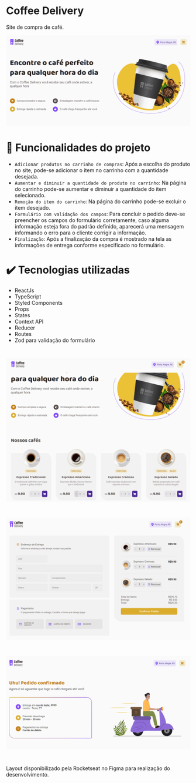# Coffee Delivery

Site de compra de café.

![Página inicial do projeto](https://github.com/anamandello/Desafio-coffee-delivery/blob/main/public/ImagesReadme/CoffeeDelivery01.PNG)

# :hammer: Funcionalidades do projeto

- `Adicionar produtos no carrinho de compras`: Após a escolha do produto no site, pode-se adicionar o item no carrinho com a quantidade desejada.
- `Aumentar e diminuir a quantidade do produto no carrinho`: Na página do carrinho pode-se aumentar e diminuir a quantidade do item selecionado.
- `Remoção do item do carrinho`: Na página do carrinho pode-se excluir o item desejado.
- `Formulário com validação dos campos`: Para concluir o pedido deve-se preencher os campos do formulário corretamente, caso alguma informação esteja fora do padrão definido, aparecerá uma mensagem informando o erro para o cliente corrigir a informação.
- `Finalização`: Após a finalização da compra é mostrado na tela as informações de entrega conforme especificado no formulário.

# :heavy_check_mark: Tecnologias utilizadas
<ul>
  <li>ReactJs</li>
  <li>TypeScript</li>
  <li>Styled Components</li>
  <li>Props</li>
  <li>States</li>
  <li>Context API</li>
  <li>Reducer</li>
  <li>Routes</li>
  <li>Zod para validação do formulário</li>
</ul>

# 
![Página inicial do projeto](https://github.com/anamandello/Desafio-coffee-delivery/blob/main/public/ImagesReadme/CoffeeDelivery02.PNG)

#
![Página carrinho](https://github.com/anamandello/Desafio-coffee-delivery/blob/main/public/ImagesReadme/CoffeeDelivery03.PNG)

#
![Página finalização](https://github.com/anamandello/Desafio-coffee-delivery/blob/main/public/ImagesReadme/CoffeeDelivery04.PNG)

# 
Layout disponibilizado pela Rocketseat no Figma para realização do desenvolvimento.
